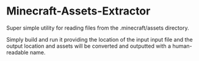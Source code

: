 # Minecraft-Assets-Extractor
Super simple utility for reading files from the .minecraft/assets directory.

Simply build and run it providing the location of the input input file and the output location and assets will be converted and outputted with a human-readable name.
